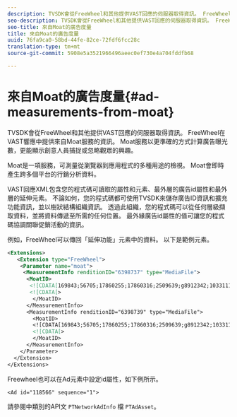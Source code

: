 ```yaml
---
description: TVSDK會從FreeWheel和其他提供VAST回應的伺服器取得資訊。 FreeWheel在VAST響應中提供來自Moat服務的資訊。 Moat服務以更準確的方式計算廣告曝光數，更能顯示創意人員捕捉或忽略觀眾的興趣。
seo-description: TVSDK會從FreeWheel和其他提供VAST回應的伺服器取得資訊。 FreeWheel在VAST響應中提供來自Moat服務的資訊。 Moat服務以更準確的方式計算廣告曝光數，更能顯示創意人員捕捉或忽略觀眾的興趣。
seo-title: 來自Moat的廣告度量
title: 來自Moat的廣告度量
uuid: 76fa9ca0-58bd-44fe-82ce-72fdf6fcc28c
translation-type: tm+mt
source-git-commit: 5908e5a3521966496aeec0ef730e4a704fddfb68

---
```



# 來自Moat的廣告度量{#ad-measurements-from-moat}

TVSDK會從FreeWheel和其他提供VAST回應的伺服器取得資訊。 FreeWheel在VAST響應中提供來自Moat服務的資訊。 Moat服務以更準確的方式計算廣告曝光數，更能顯示創意人員捕捉或忽略觀眾的興趣。

Moat是一項服務，可測量從瀏覽器到應用程式的多種用途的檢視。 Moat會即時產生跨多個平台的行銷分析資料。

VAST回應XML包含您的程式碼可讀取的屬性和元素、最外層的廣告id屬性和最外層的延伸元素。 不論如何，您的程式碼都可使用TVSDK來儲存廣告ID資訊和擴充功能資訊，並以樹狀結構組織資訊。 透過此組織，您的程式碼可以從任何層級擷取資料，並將資料傳遞至所需的任何位置。 最外緣廣告id屬性的值可讓您的程式碼協調關聯促銷活動的資訊。

例如，FreeWheel可以傳回「延伸功能」元素中的資料。 以下是範例元素。

```xml
<Extensions> 
   <Extension type="FreeWheel"> 
    <Parameter name="moat"> 
     <MeasurementInfo renditionID="6398737" type="MediaFile"> 
      <MoatID> 
       <![CDATA[169843;56705;17860255;17860316;2509639;g8912342;103311138;g436558;530633]]]]> 
       <![CDATA[> 
        </MoatID> 
      </MeasurementInfo> 
      <MeasurementInfo renditionID="6398739" type="MediaFile"> 
        <MoatID> 
        <![CDATA[169843;56705;17860255;17860316;2509639;g8912342;103311138;g436558;530633]]]]> 
        <![CDATA[> 
        </MoatID> 
      </MeasurementInfo> 
    </Parameter> 
  </Extension> 
</Extensions>
```

Freewheel也可以在Ad元素中設定id屬性，如下例所示。

```
<Ad id="118566" sequence="1">
```

請參閱中類別的API文 `PTNetworkAdInfo` 檔 `PTAdAsset`。
